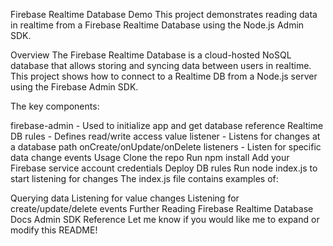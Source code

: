 Firebase Realtime Database Demo
This project demonstrates reading data in realtime from a Firebase Realtime Database using the Node.js Admin SDK.

Overview
The Firebase Realtime Database is a cloud-hosted NoSQL database that allows storing and syncing data between users in realtime. This project shows how to connect to a Realtime DB from a Node.js server using the Firebase Admin SDK.

The key components:

firebase-admin - Used to initialize app and get database reference
Realtime DB rules - Defines read/write access
value listener - Listens for changes at a database path
onCreate/onUpdate/onDelete listeners - Listen for specific data change events
Usage
Clone the repo
Run npm install
Add your Firebase service account credentials
Deploy DB rules
Run node index.js to start listening for changes
The index.js file contains examples of:

Querying data
Listening for value changes
Listening for create/update/delete events
Further Reading
Firebase Realtime Database Docs
Admin SDK Reference
Let me know if you would like me to expand or modify this README!
